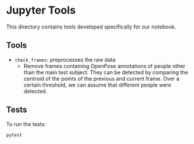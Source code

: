 # Jupyter Tools

This directory contains tools developed specifically for our notebook.

## Tools

* `check_frames`: preprocesses the raw data
  * Remove frames containing OpenPose annotations of people other than the main test subject. They can be detected by comparing the centroid of the points of the previous and current frame. Over a certain threshold, we can assume that different people were detected.



## Tests

To run the tests:

```
pytest
```

